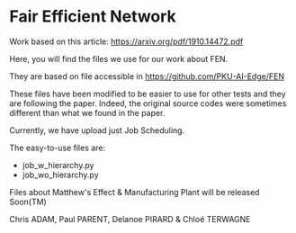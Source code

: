 # Fair Efficient Network

Work based on this article: https://arxiv.org/pdf/1910.14472.pdf

Here, you will find the files we use for our work about FEN.

They are based on file accessible in https://github.com/PKU-AI-Edge/FEN

These files have been modified to be easier to use for other tests and they are following the paper. Indeed, the original source codes were sometimes different than what we found in the paper.

Currently, we have upload just Job Scheduling.

The easy-to-use files are:

* job_w_hierarchy.py
* job_wo_hierarchy.py

Files about Matthew's Effect & Manufacturing Plant will be released Soon(TM)

Chris ADAM, Paul PARENT, Delanoe PIRARD & Chloé TERWAGNE
